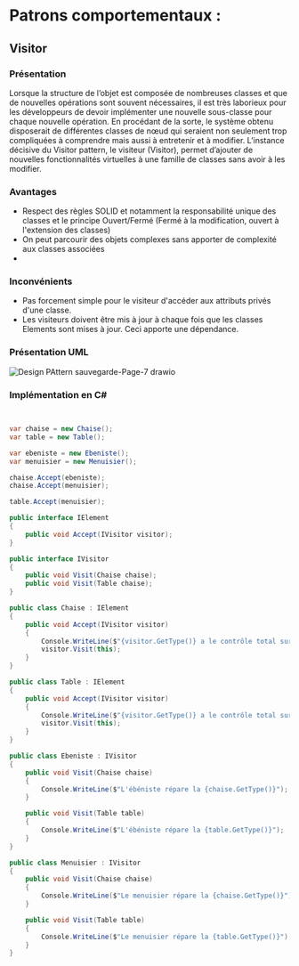 # Patrons comportementaux :

## Visitor

### Présentation
Lorsque la structure de l’objet est composée de nombreuses classes et que de nouvelles opérations sont souvent nécessaires, il est très laborieux pour les développeurs de devoir implémenter une nouvelle sous-classe pour chaque nouvelle opération. En procédant de la sorte, le système obtenu disposerait de différentes classes de nœud qui seraient non seulement trop compliquées à comprendre mais aussi à entretenir et à modifier. L’instance décisive du Visitor pattern, le visiteur (Visitor), permet d’ajouter de nouvelles fonctionnalités virtuelles à une famille de classes sans avoir à les modifier.

### Avantages
* Respect des règles SOLID et notamment la responsabilité unique des classes et le principe Ouvert/Fermé (Fermé à la modification, ouvert à l'extension des classes)
* On peut parcourir des objets complexes sans apporter de complexité aux classes associées
* 
### Inconvénients
* Pas forcement simple pour le visiteur d'accéder aux attributs privés d'une classe.
* Les visiteurs doivent être mis à jour à chaque fois que les classes Elements sont mises à jour. Ceci apporte une dépendance.

### Présentation UML
![Design PAttern sauvegarde-Page-7 drawio](https://github.com/Enfyyys/DP-Groupe1/assets/105907677/64028889-aacd-4b54-a6e4-0d8bd4a0aa49)


### Implémentation en C#

```CS


var chaise = new Chaise();
var table = new Table();

var ebeniste = new Ebeniste();
var menuisier = new Menuisier();

chaise.Accept(ebeniste);
chaise.Accept(menuisier);

table.Accept(menuisier);

public interface IElement
{
    public void Accept(IVisitor visitor);
}

public interface IVisitor
{
    public void Visit(Chaise chaise);
    public void Visit(Table chaise);
}

public class Chaise : IElement
{
    public void Accept(IVisitor visitor)
    {
        Console.WriteLine($"{visitor.GetType()} a le contrôle total sur la chaise !");
        visitor.Visit(this);
    }
}

public class Table : IElement
{
    public void Accept(IVisitor visitor)
    {
        Console.WriteLine($"{visitor.GetType()} a le contrôle total sur la table !");
        visitor.Visit(this);
    }
}

public class Ebeniste : IVisitor
{
    public void Visit(Chaise chaise)
    {
        Console.WriteLine($"L'ébéniste répare la {chaise.GetType()}");
    }

    public void Visit(Table table)
    {
        Console.WriteLine($"L'ébéniste répare la {table.GetType()}");
    }
}

public class Menuisier : IVisitor
{
    public void Visit(Chaise chaise)
    {
        Console.WriteLine($"Le menuisier répare la {chaise.GetType()}");
    }

    public void Visit(Table table)
    {
        Console.WriteLine($"Le menuisier répare la {table.GetType()}");
    }
}

```
